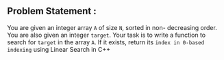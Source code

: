 ## Problem Statement :

You are given an integer array `A` of size `N`, sorted in non- decreasing order. You are also given an integer `target`. Your task
is to write a function to search for `target` in the array `A`. If it
exists, return its `index in 0-based indexing` using Linear Search in
C++
